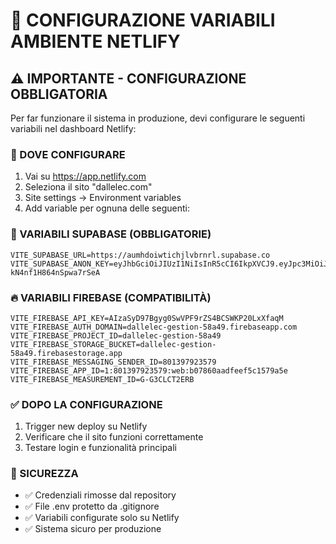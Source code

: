 # 🔧 CONFIGURAZIONE VARIABILI AMBIENTE NETLIFY

## ⚠️ IMPORTANTE - CONFIGURAZIONE OBBLIGATORIA

Per far funzionare il sistema in produzione, devi configurare le seguenti variabili nel dashboard Netlify:

### 📍 DOVE CONFIGURARE
1. Vai su https://app.netlify.com
2. Seleziona il sito "dallelec.com" 
3. Site settings → Environment variables
4. Add variable per ognuna delle seguenti:

### 🔑 VARIABILI SUPABASE (OBBLIGATORIE)
```
VITE_SUPABASE_URL=https://aumhdoiwtichjlvbrnrl.supabase.co
VITE_SUPABASE_ANON_KEY=eyJhbGciOiJIUzI1NiIsInR5cCI6IkpXVCJ9.eyJpc3MiOiJzdXBhYmFzZSIsInJlZiI6ImF1bWhkb2l3dGljaGpsdmJybnJsIiwicm9sZSI6ImFub24iLCJpYXQiOjE3NTY1NjU5OTEsImV4cCI6MjA3MjE0MTk5MX0.5FXNRebRq55y3SkeoSeKdR-kN4nf1H864nSpwa7rSeA
```

### 🔥 VARIABILI FIREBASE (COMPATIBILITÀ)
```
VITE_FIREBASE_API_KEY=AIzaSyD97Bgyg0SwVPF9rZS4BCSWKP20LxXfaqM
VITE_FIREBASE_AUTH_DOMAIN=dallelec-gestion-58a49.firebaseapp.com
VITE_FIREBASE_PROJECT_ID=dallelec-gestion-58a49
VITE_FIREBASE_STORAGE_BUCKET=dallelec-gestion-58a49.firebasestorage.app
VITE_FIREBASE_MESSAGING_SENDER_ID=801397923579
VITE_FIREBASE_APP_ID=1:801397923579:web:b07860aadfeef5c1579a5e
VITE_FIREBASE_MEASUREMENT_ID=G-G3CLCT2ERB
```

### ✅ DOPO LA CONFIGURAZIONE
1. Trigger new deploy su Netlify
2. Verificare che il sito funzioni correttamente
3. Testare login e funzionalità principali

### 🚨 SICUREZZA
- ✅ Credenziali rimosse dal repository
- ✅ File .env protetto da .gitignore  
- ✅ Variabili configurate solo su Netlify
- ✅ Sistema sicuro per produzione